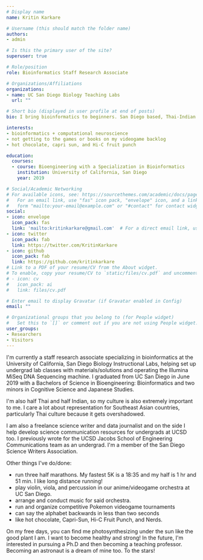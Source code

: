 ```yaml
---
# Display name
name: Kritin Karkare

# Username (this should match the folder name)
authors:
- admin

# Is this the primary user of the site?
superuser: true

# Role/position
role: Bioinformatics Staff Research Associate

# Organizations/Affiliations
organizations:
- name: UC San Diego Biology Teaching Labs
  url: ""

# Short bio (displayed in user profile at end of posts)
bio: I bring bioinformatics to beginners. San Diego based, Thai-Indian American science journalist. Likes Pokemon, Science communication and asking too many questions, not necessarily in that order. 

interests:
- bioinformatics + computational neuroscience
- not getting to the games or books on my videogame backlog
- hot chocolate, capri sun, and Hi-C fruit punch

education:
  courses:
  - course: Bioengineering with a Specialization in Bioinformatics
    institution: University of California, San Diego
    year: 2019

# Social/Academic Networking
# For available icons, see: https://sourcethemes.com/academic/docs/page-builder/#icons
#   For an email link, use "fas" icon pack, "envelope" icon, and a link in the
#   form "mailto:your-email@example.com" or "#contact" for contact widget.
social:
- icon: envelope
  icon_pack: fas
  link: 'mailto:kritinkarkare@gmail.com'  # For a direct email link, use "mailto:test@example.org".
- icon: twitter
  icon_pack: fab
  link: https://twitter.com/KritinKarkare
- icon: github
  icon_pack: fab
  link: https://github.com/kritinkarkare
# Link to a PDF of your resume/CV from the About widget.
# To enable, copy your resume/CV to `static/files/cv.pdf` and uncomment the lines below.
# - icon: cv
#   icon_pack: ai
#   link: files/cv.pdf

# Enter email to display Gravatar (if Gravatar enabled in Config)
email: ""

# Organizational groups that you belong to (for People widget)
#   Set this to `[]` or comment out if you are not using People widget.
user_groups:
- Researchers
- Visitors
---
```


I'm currently a staff research associate specializing in bioinformatics at the University of California, San Diego Biology Instructional Labs, helping set up undergrad lab classes with materials/solutions and operating the Illumina MiSeq DNA Sequencing machine. I graduated from UC San Diego in June 2019 with a Bachelors of Science in Bioengineering: Bioinformatics and two minors in Cognitive Science and Japanese Studies.

I'm also half Thai and half Indian, so my culture is also extremely important to me. I care a lot about representation for Southeast Asian countries, particularly Thai culture because it gets overshadowed.  

I am also a freelance science writer and data journalist and on the side I help develop science communication resources for undergrads at UCSD too. I previously wrote for the UCSD Jacobs School of Engineering Communications team as an undergrad. I'm a member of the San Diego Science Writers Association. 

Other things I've do/done:
 - run three half marathons. My fastest 5K is a 18:35 and my half is 1 hr and 51 min. I like long distance running!
 - play violin, viola, and percussion in our anime/videogame orchestra at UC San Diego. 
 - arrange and conduct music for said orchestra. 
 - run and organize competitive Pokemon videogame tournaments
 - can say the alphabet backwards in less than two seconds
 - like hot chocolate, Capri-Sun, Hi-C Fruit Punch, and Nerds. 
 
On my free days, you can find me photosynthesizing under the sun like the good plant I am. I want to become healthy and strong!
In the future, I'm interested in pursuing a Ph.D and then becoming a teaching professor. Becoming an astronaut is a dream of mine too. To the stars!
